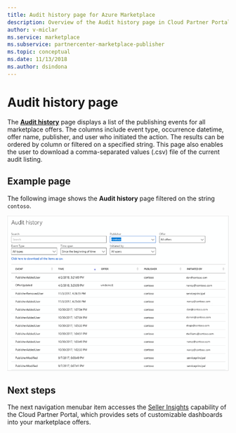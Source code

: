```yaml
---
title: Audit history page for Azure Marketplace 
description: Overview of the Audit history page in Cloud Partner Portal for Azure Marketplace.
author: v-miclar
ms.service: marketplace
ms.subservice: partnercenter-marketplace-publisher
ms.topic: conceptual
ms.date: 11/13/2018
ms.author: dsindona
---
```


# Audit history page

The [**Audit history**](https://cloudpartner.azure.com/#history) page displays a list of the publishing events for all marketplace offers.  The columns include event type, occurrence datetime, offer name, publisher, and user who initiated the action.  The results can be ordered by column or filtered on a specified string.  This page also enables the user to download a comma-separated values (.csv) file of the current audit listing.


## Example page

The following image shows the **Audit history** page filtered on the string `contoso`.

![Audit History page](./media/audit-history-page1.png)


## Next steps

The next navigation menubar item accesses the [Seller Insights](./cpp-insights-page.md) capability of the Cloud Partner Portal, which provides sets of customizable  dashboards into your marketplace offers.
